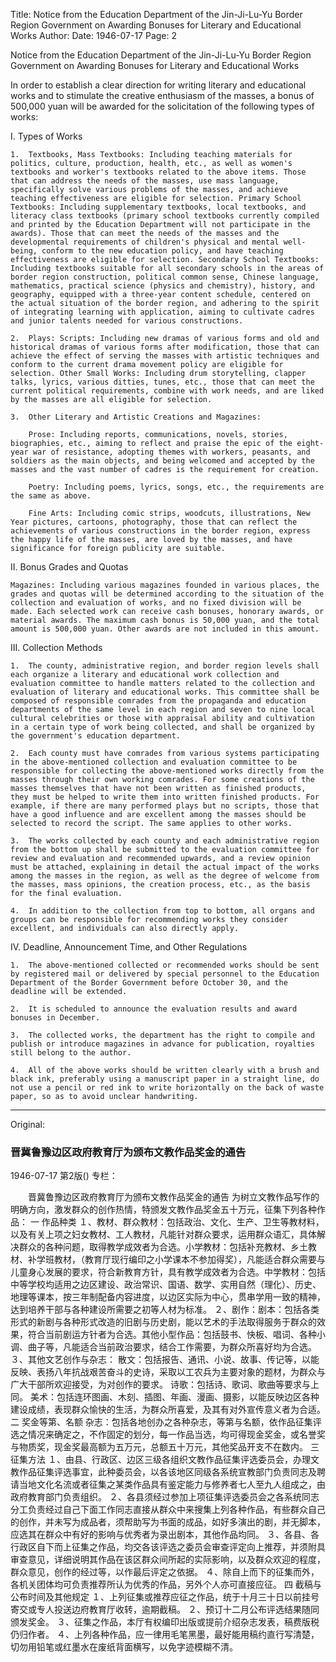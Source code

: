 Title: Notice from the Education Department of the Jin-Ji-Lu-Yu Border Region Government on Awarding Bonuses for Literary and Educational Works
Author:
Date: 1946-07-17
Page: 2

Notice from the Education Department of the Jin-Ji-Lu-Yu Border Region Government on Awarding Bonuses for Literary and Educational Works

In order to establish a clear direction for writing literary and educational works and to stimulate the creative enthusiasm of the masses, a bonus of 500,000 yuan will be awarded for the solicitation of the following types of works:

I. Types of Works

	1.	Textbooks, Mass Textbooks: Including teaching materials for politics, culture, production, health, etc., as well as women's textbooks and worker's textbooks related to the above items. Those that can address the needs of the masses, use mass language, specifically solve various problems of the masses, and achieve teaching effectiveness are eligible for selection. Primary School Textbooks: Including supplementary textbooks, local textbooks, and literacy class textbooks (primary school textbooks currently compiled and printed by the Education Department will not participate in the awards). Those that can meet the needs of the masses and the developmental requirements of children's physical and mental well-being, conform to the new education policy, and have teaching effectiveness are eligible for selection. Secondary School Textbooks: Including textbooks suitable for all secondary schools in the areas of border region construction, political common sense, Chinese language, mathematics, practical science (physics and chemistry), history, and geography, equipped with a three-year content schedule, centered on the actual situation of the border region, and adhering to the spirit of integrating learning with application, aiming to cultivate cadres and junior talents needed for various constructions.

	2.	Plays: Scripts: Including new dramas of various forms and old and historical dramas of various forms after modification, those that can achieve the effect of serving the masses with artistic techniques and conform to the current drama movement policy are eligible for selection. Other Small Works: Including drum storytelling, clapper talks, lyrics, various ditties, tunes, etc., those that can meet the current political requirements, combine with work needs, and are liked by the masses are all eligible for selection.

	3.	Other Literary and Artistic Creations and Magazines:
		
		Prose: Including reports, communications, novels, stories, biographies, etc., aiming to reflect and praise the epic of the eight-year war of resistance, adopting themes with workers, peasants, and soldiers as the main objects, and being welcomed and accepted by the masses and the vast number of cadres is the requirement for creation.

		Poetry: Including poems, lyrics, songs, etc., the requirements are the same as above.

		Fine Arts: Including comic strips, woodcuts, illustrations, New Year pictures, cartoons, photography, those that can reflect the achievements of various constructions in the border region, express the happy life of the masses, are loved by the masses, and have significance for foreign publicity are suitable.

II. Bonus Grades and Quotas

	Magazines: Including various magazines founded in various places, the grades and quotas will be determined according to the situation of the collection and evaluation of works, and no fixed division will be made. Each selected work can receive cash bonuses, honorary awards, or material awards. The maximum cash bonus is 50,000 yuan, and the total amount is 500,000 yuan. Other awards are not included in this amount.

III. Collection Methods

	1.	The county, administrative region, and border region levels shall each organize a literary and educational work collection and evaluation committee to handle matters related to the collection and evaluation of literary and educational works. This committee shall be composed of responsible comrades from the propaganda and education departments of the same level in each region and seven to nine local cultural celebrities or those with appraisal ability and cultivation in a certain type of work being collected, and shall be organized by the government's education department.

	2.	Each county must have comrades from various systems participating in the above-mentioned collection and evaluation committee to be responsible for collecting the above-mentioned works directly from the masses through their own working comrades. For some creations of the masses themselves that have not been written as finished products, they must be helped to write them into written finished products. For example, if there are many performed plays but no scripts, those that have a good influence and are excellent among the masses should be selected to record the script. The same applies to other works.

	3.	The works collected by each county and each administrative region from the bottom up shall be submitted to the evaluation committee for review and evaluation and recommended upwards, and a review opinion must be attached, explaining in detail the actual impact of the works among the masses in the region, as well as the degree of welcome from the masses, mass opinions, the creation process, etc., as the basis for the final evaluation.

	4.	In addition to the collection from top to bottom, all organs and groups can be responsible for recommending works they consider excellent, and individuals can also directly apply.

IV. Deadline, Announcement Time, and Other Regulations

	1.	The above-mentioned collected or recommended works should be sent by registered mail or delivered by special personnel to the Education Department of the Border Government before October 30, and the deadline will be extended.

	2.	It is scheduled to announce the evaluation results and award bonuses in December.

	3.	The collected works, the department has the right to compile and publish or introduce magazines in advance for publication, royalties still belong to the author.

	4.	All of the above works should be written clearly with a brush and black ink, preferably using a manuscript paper in a straight line, do not use a pencil or red ink to write horizontally on the back of waste paper, so as to avoid unclear handwriting.



<hr /> 

Original: 


### 晋冀鲁豫边区政府教育厅为颁布文教作品奖金的通告

1946-07-17
第2版()
专栏：

　　晋冀鲁豫边区政府教育厅为颁布文教作品奖金的通告
    为树立文教作品写作的明确方向，激发群众的创作热情，特颁发文教作品奖金五十万元，征集下列各种作品：
    一  作品种类
    １、教材、群众教材：包括政治、文化、生产、卫生等教材料，以及有关上项之妇女教材、工人教材，凡能针对群众要求，运用群众语汇，具体解决群众的各种问题，取得教学成效者为合选。小学教材：包括补充教材、乡土教材、补学班教材，（教育厅现行编印之小学课本不参加得奖），凡能适合群众需要与儿童身心发展的要求，符合新教育方针，具有教学成效者为合选。中学教材：包括中等学校均适用之边区建设、政治常识、国语、数学、实用自然（理化）、历史、地理等课本，按三年制配备内容进度，以边区实际为中心，贯串学用一致的精神，达到培养干部与各种建设所需要之初等人材为标准。
    ２、剧作：剧本：包括各类形式的新剧与各种形式改造的旧剧与历史剧，能以艺术的手法取得服务于群众的效果，符合当前剧运方针者为合选。其他小型作品：包括鼓书、快板、唱词、各种小调、曲子等，凡能适合当前政治要求，结合工作需要，为群众所喜好均为合选。
    ３、其他文艺创作与杂志：
    散文：包括报告、通讯、小说、故事、传记等，以能反映、表扬八年抗战艰苦奋斗的史诗，采取以工农兵为主要对象的题材，为群众与广大干部所欢迎接受，为对创作的要求。
    诗歌：包括诗、歌词、歌曲等要求与上同。
    美术：包括连环图画、木刻、插图、年画、漫画、摄影，以能反映边区各种建设成绩，表现群众愉快的生活，为群众所喜爱，及其有对外宣传意义者为合适。
    二  奖金等第、名额
    杂志：包括各地创办之各种杂志，等第与名额，依作品征集评选之情况来确定之，不作固定的划分，每一作品当选，均可得现金奖金，或名誉奖与物质奖，现金奖最高额为五万元，总额五十万元，其他奖品开支不在数内。
    三  征集方法
    １、由县、行政区、边区三级各组织文教作品征集评选委员会，办理文教作品征集评选事宜，此种委员会，以各该地区同级各系统宣教部门负责同志及聘请当地文化名流或者征集之某类作品具有鉴定能力与修养者七人至九人组成之，由政府教育部门负责组织。
    ２、各县须经过参加上项征集评选委员会之各系统同志分工负责经过自己下面工作同志直接从群众中来搜集上列各种作品，有些群众自己的创作，并未写为成品者，须帮助写为书面的成品，如好多演出的剧，并无脚本，应选其在群众中有好的影响与优秀者为录出剧本，其他作品均同。
    ３、各县、各行政区自下而上征集之作品，均交各该评选之委员会审查评定向上推荐，并须附具审查意见，详细说明其作品在该区群众间所起的实际影响，以及群众欢迎的程度，群众意见，创作的经过等，以作最后评定之依据。
    ４、除自上而下的征集而外，各机关团体均可负责推荐所认为优秀的作品，另外个人亦可直接应征。
    四  截稿与公布时间及其他规定
    １、上列征集或推荐应征之作品，统于十月三十日以前挂号寄交或专人投送边府教育厅收转，逾期截稿。
    ２、预订十二月公布评选结果随同颁发奖金。
    ３、征集之作品，本厅有权编印出版或提前介绍杂志发表，稿费版税仍归作者。
    ４、上列各种作品，应一律用毛笔黑墨，最好能用稿约直行写清楚，切勿用铅笔或红墨水在废纸背面横写，以免字迹模糊不清。
